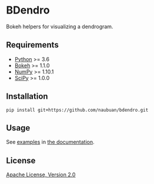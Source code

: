 BDendro
=======

Bokeh helpers for visualizing a dendrogram.

Requirements
------------

* [Python](https://www.python.org/) >= 3.6
* [Bokeh](https://bokeh.org/) >= 1.1.0
* [NumPy](https://numpy.org/) >= 1.10.1
* [SciPy](https://scipy.org/scipylib/) >= 1.0.0

Installation
------------

```shell
pip install git+https://github.com/naubuan/bdendro.git
```

Usage
-----

See [examples](https://naubuan.github.io/bdendro/examples/generated/index.html) in [the documentation](http://naubuan.github.io/bdendro).

License
-------

[Apache License, Version 2.0](LICENSE)
